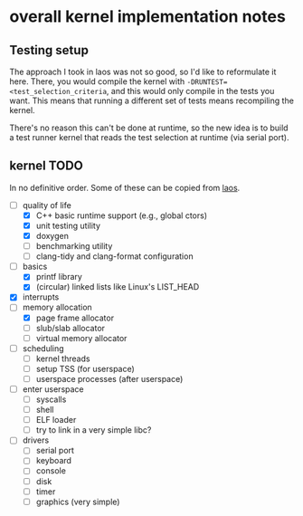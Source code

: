 # overall kernel implementation notes

## Testing setup
The approach I took in laos was not so good, so I'd like to
reformulate it here. There, you would compile the kernel with
`-DRUNTEST=<test_selection_criteria`, and this would only compile in
the tests you want. This means that running a different set of tests
means recompiling the kernel.

There's no reason this can't be done at runtime, so the new idea is to
build a test runner kernel that reads the test selection at runtime
(via serial port).

## kernel TODO
In no definitive order. Some of these can be copied from
[laos](https://github.com/jlam55555/laos).

- [ ] quality of life
	- [X] C++ basic runtime support (e.g., global ctors)
	- [X] unit testing utility
	- [X] doxygen
	- [ ] benchmarking utility
	- [ ] clang-tidy and clang-format configuration
- [ ] basics
	- [X] printf library
	- [X] (circular) linked lists like Linux's LIST_HEAD
- [X] interrupts
- [ ] memory allocation
	- [X] page frame allocator
	- [ ] slub/slab allocator
	- [ ] virtual memory allocator
- [ ] scheduling
	- [ ] kernel threads
	- [ ] setup TSS (for userspace)
	- [ ] userspace processes (after userspace)
- [ ] enter userspace
	- [ ] syscalls
	- [ ] shell
	- [ ] ELF loader
	- [ ] try to link in a very simple libc?
- [ ] drivers
	- [ ] serial port
	- [ ] keyboard
	- [ ] console
	- [ ] disk
	- [ ] timer
	- [ ] graphics (very simple)
